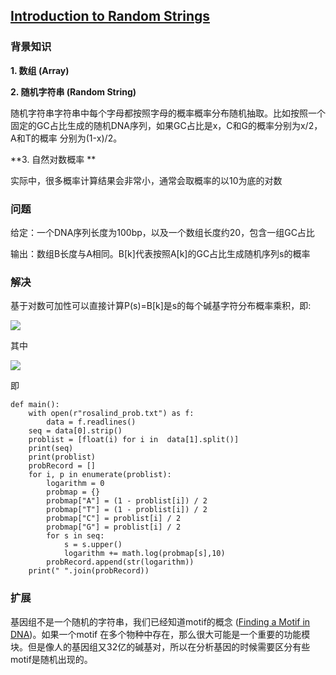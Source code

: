 ## [Introduction to Random Strings](https://rosalind.info/problems/prob/)

### 背景知识

**1. 数组 (Array)**

**2. 随机字符串 (Random String)**

随机字符串字符串中每个字母都按照字母的概率概率分布随机抽取。比如按照一个固定的GC占比生成的随机DNA序列，如果GC占比是x，C和G的概率分别为x/2，A和T的概率
分别为(1-x)/2。

**3. 自然对数概率 **

实际中，很多概率计算结果会非常小，通常会取概率的以10为底的对数

### 问题

给定：一个DNA序列长度为100bp，以及一个数组长度约20，包含一组GC占比

输出：数组B长度与A相同。B[k]代表按照A[k]的GC占比生成随机序列s的概率

### 解决

基于对数可加性可以直接计算P(s)=B[k]是s的每个碱基字符分布概率乘积，即:

<a href="https://latex.codecogs.com" target="_blank"><img src="https://latex.codecogs.com/gif.latex?P(s)%20=%20\sum%20P(s_{i})" /></a>

其中

<a href="https://latex.codecogs.com" target="_blank"><img src="https://latex.codecogs.com/gif.image?\dpi{110}P(s_{i})=%20\begin{cases}P_{A}%20&%20\text{%20if%20}%20s_{i}=A%20\\P_{T}%20&%20\text{%20if%20}%20s_{i}=T%20\\P_{C}%20&%20\text{%20if%20}%20s_{i}=C%20\\P_{G}%20&%20\text{%20if%20}%20s_{i}=G%20\end{cases}" /></a>

即

    def main():
        with open(r"rosalind_prob.txt") as f:
            data = f.readlines()
        seq = data[0].strip()
        problist = [float(i) for i in  data[1].split()]
        print(seq)
        print(problist)
        probRecord = []
        for i, p in enumerate(problist):
            logarithm = 0
            probmap = {}
            probmap["A"] = (1 - problist[i]) / 2
            probmap["T"] = (1 - problist[i]) / 2
            probmap["C"] = problist[i] / 2
            probmap["G"] = problist[i] / 2
            for s in seq:
                s = s.upper()
                logarithm += math.log(probmap[s],10)
            probRecord.append(str(logarithm))
        print(" ".join(probRecord))

### 扩展

基因组不是一个随机的字符串，我们已经知道motif的概念 ([Finding a Motif in DNA](https://rosalind.info/problems/subs/))。如果一个motif
在多个物种中存在，那么很大可能是一个重要的功能模块。但是像人的基因组又32亿的碱基对，所以在分析基因的时候需要区分有些motif是随机出现的。



